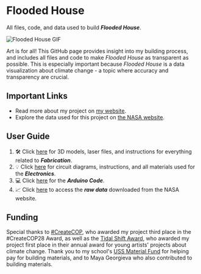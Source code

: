 # Flooded House

All files, code, and data used to build _**Flooded House**_.

![Flooded House GIF](/../main/Pictures/FloodedHouse.gif)

Art is for all! This GitHub page provides insight into my building process, and includes all files and code to make _Flooded House_ as transparent as possible. This is especially important because _Flooded House_ is a data visualization about climate change - a topic where accuracy and transparency are crucial.

## Important Links

- Read more about my project on [my website](https://www.juliadaser.com/work/flooded-house).
- Explore the data used for this project on [the NASA website](https://sealevel.nasa.gov/ipcc-ar6-sea-level-projection-tool).

## User Guide

1. 🛠️ Click [here](/Fabrication) for 3D models, laser files, and instructions for everything related to _**Fabrication**_.
2. 💡 Click [here](/Electronics) for circuit diagrams, instructions, and all materials used for the _**Electronics**_.
3. 💻 Click [here](/Electronics/Code) for the _**Arduino Code**_.
4. 📈 Click [here](/Downloaded%20NASA%20Data) to access the _**raw data**_ downloaded from the NASA website.

## Funding

Special thanks to [#CreateCOP](https://createcophub.com/), who awarded my project third place in the #CreateCOP28 Award, as well as the [Tidal Shift Award](https://www.tidalshiftaward.com/), who awarded my project first place in their annual award for young artists' projects about climate change. Thank you to my school's [USS Material Fund](https://www.ussnewschool.com/funding-page) for helping pay for building materials, and to Maya Georgieva who also contributed to building materials.
